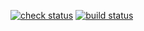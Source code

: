 [![check status](https://github.com/winsphinx/covid-us/actions/workflows/check.yml/badge.svg)](https://github.com/winsphinx/covid-us/actions/workflows/check.yml)
[![build status](https://github.com/winsphinx/covid-us/actions/workflows/build.yml/badge.svg)](https://github.com/winsphinx/covid-us/actions/workflows/build.yml)